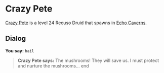 # Crazy Pete



[Crazy Pete](/npc/153043) is a level 24 Recuso Druid that spawns in [Echo Caverns](/zone/153).



## Dialog

**You say:** `hail`



>**Crazy Pete says:** The mushrooms!  They will save us.  I must protect and nurture the mushrooms...
end
